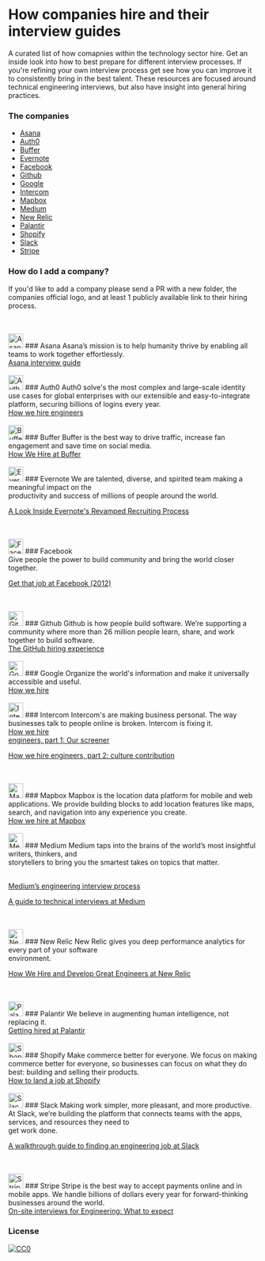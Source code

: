 # How companies hire and their interview guides
A curated list of how comapnies within the technology sector hire. Get an inside look into how to best prepare for different interview processes. If you're refining your own interview process get see how you can improve it to consistently bring in the best talent. These resources are focused around technical engineering interviews, but also have insight into general hiring practices.

### The companies
  - [Asana](#asana)
  - [Auth0](#auth0)
  - [Buffer](#buffer)
  - [Evernote](#evernote)
  - [Facebook](#facebook)
  - [Github](#github)
  - [Google](#google)
  - [Intercom](#intercom)
  - [Mapbox](#papbox)
  - [Medium](#medium)
  - [New Relic](#new-relic)
  - [Palantir](#palantir)
  - [Shopify](#shopify)
  - [Slack](#slack)
  - [Stripe](#stripe)

### How do I add a company?
If you'd like to add a company please send a PR with a new folder, the companies official logo, and at least 1 publicly available link to their hiring process.

</br>
</br>

<img src="https://raw.githubusercontent.com/Jobeir/how-companies-hire/master/companies/asana/asana-logo.jpg" height="30px" alt="Asana logo" />
### Asana
Asana’s mission is to help humanity thrive by enabling all teams to work together effortlessly.
<br />
<a href="https://blog.asana.com/2016/03/asana-engineering-interview-guide/">Asana interview guide</a>

</br>
</br>

<img src="https://raw.githubusercontent.com/Jobeir/how-companies-hire/master/companies/auth0/auth0-logo.png" height="30px" alt="Auth0 logo" />
### Auth0
Auth0 solve's the most complex and large-scale identity use cases for global enterprises with our extensible and easy-to-integrate platform, securing billions of logins every year.
<br />
<a href="https://auth0.com/blog/how-we-hire-engineers/">How we hire engineers</a>

</br>
</br>

<img src="https://raw.githubusercontent.com/Jobeir/how-companies-hire/master/companies/buffer/buffer-logo.png" height="30px" alt="Buffer logo" />
### Buffer
Buffer is the best way to drive traffic, increase fan engagement and save time on social media.
<br />
<a href="https://open.buffer.com/how-we-hire/">How We Hire at Buffer</a> 

</br>
</br>

<img src="https://raw.githubusercontent.com/Jobeir/how-companies-hire/master/companies/evernote/evernote-logo.png" height="30px" alt="Evernote logo" />
### Evernote
We are talented, diverse, and spirited team making a meaningful impact on the <br />productivity and success of millions of people around the world.

<a href="http://www.greenhouse.io/blog/how-we-hire-a-look-inside-evernotes-revamped-recruiting-process">A Look Inside Evernote's Revamped Recruiting Process</a>

</br>
</br>

<img src="https://raw.githubusercontent.com/Jobeir/how-companies-hire/master/companies/facebook/facebook-logo.png" height="30px" alt="Facebook logo" />
### Facebook
<br />Give people the power to build community and bring the world closer together.

<a href="https://www.facebook.com/notes/facebook-engineering/get-that-job-at-facebook/10150964382448920/">Get that job at Facebook (2012)</a>

</br>
</br>

<img src="https://raw.githubusercontent.com/Jobeir/how-companies-hire/master/companies/github/github-logo.png" height="30px" alt="Github logo" />
### Github
Github is how people build software.
We’re supporting a community where more than 26 million people learn, share, and work together to build software.
<br />
<a href="https://github.com/blog/1269-the-github-hiring-experience">The GitHub hiring experience</a>

</br>
</br>

<img src="https://raw.githubusercontent.com/Jobeir/how-companies-hire/master/companies/google/google-logo.png" height="30px" alt="Google logo" />
### Google
Organize the world's information and make it universally accessible and useful.
<br />
<a href="https://careers.google.com/how-we-hire/">How we hire</a>

</br>
</br>

<img src="https://raw.githubusercontent.com/Jobeir/how-companies-hire/master/companies/intercom/intercom-logo.jpg" height="30px" alt="Intercom logo" />
### Intercom
Intercom's are making business personal. The way businesses talk to people online is broken. Intercom is fixing it.
<br />
<a href="https://blog.intercom.com/how-we-hire-engineers-part-1/">How we hire <br />engineers, part 1: Our screener</a>

<a href="https://blog.intercom.com/how-we-hire-engineers-part-2-culture-contribution/">How we hire engineers, part 2: culture contribution</a>

</br>
</br>

<img src="https://raw.githubusercontent.com/Jobeir/how-companies-hire/master/companies/mapbox/mapbox-logo.png" height="30px" alt="Mapbox logo" />
### Mapbox
Mapbox is the location data platform for mobile and web applications. We provide building blocks to add location features like maps, search, and navigation into any experience you create.
<br />
<a href="https://blog.mapbox.com/how-we-hire-at-mapbox-cd946418299f">How we hire at Mapbox</a>

</br>
</br>

<img src="https://raw.githubusercontent.com/Jobeir/how-companies-hire/master/companies/medium/medium-logo.png" height="30px" alt="Medium logo" />
### Medium
Medium taps into the brains of the world’s most insightful writers, thinkers, and <br />storytellers to bring you the smartest takes on topics that matter.

<a href="https://medium.engineering/mediums-engineering-interview-process-b8d6b67927c4"><br />Medium’s engineering interview process</a>

<a href="https://medium.engineering/a-guide-to-your-technical-interview-at-medium-76d91942c737">A guide to technical interviews at Medium
</a>

</br>
</br>

<img src="https://raw.githubusercontent.com/Jobeir/how-companies-hire/master/companies/new-relic/new-relic-logo.png" height="30px" alt="New Relic logo" />
### New Relic
New Relic gives you deep performance analytics for every part of your software <br />environment.

<a href="https://blog.newrelic.com/2016/04/14/engineering-management-hire-develop-great-engineers/">How We Hire and Develop Great Engineers at New Relic</a>

</br>
</br>

<img src="https://raw.githubusercontent.com/Jobeir/how-companies-hire/master/companies/palanatir/palanatir-logo.png" height="30px" alt="Palanatir logo" />
### Palantir
We believe in augmenting human intelligence, not replacing it.
<br />
<a href="https://www.palantir.com/getting-hired/">Getting hired at Palantir</a>

</br>
</br>

<img src="https://raw.githubusercontent.com/Jobeir/how-companies-hire/master/companies/shopify/shopify-logo.jpg" height="30px" alt="Shopify logo" />
### Shopify
Make commerce better for everyone. We focus on making commerce better for everyone, so businesses can focus on what they do best: building and selling their products.
<br />
<a href="http://www.vanschneider.com/how-to-land-a-job-at-shopify">How to land a job at Shopify</a>

</br>
</br>

<img src="https://raw.githubusercontent.com/Jobeir/how-companies-hire/master/companies/slack/slack-logo.jpg" height="30px" alt="Slack logo" />
### Slack
Making work simpler, more pleasant, and more productive. At Slack, we’re building the platform that connects teams with the apps, services, and resources they need to <br />get work done.

<a href="https://slack.engineering/a-walkthrough-guide-to-finding-an-engineering-job-at-slack-dc07dd7b0144">A walkthrough guide to finding an engineering job at Slack</a>

</br>
</br>

<img src="https://raw.githubusercontent.com/Jobeir/how-companies-hire/master/companies/stripe/stripe-logo.jpg" height="30px" alt="Stripe logo" />
### Stripe
Stripe is the best way to accept payments online and in mobile apps. We handle billions of dollars every year for forward-thinking businesses around the world.
<br />
<a href="https://stripe.com/jobs/engineering-onsite.pdf">On-site interviews for Engineering: What to expect</a>



### License

[![CC0](https://i.creativecommons.org/p/zero/1.0/88x31.png)](https://creativecommons.org/publicdomain/zero/1.0/)